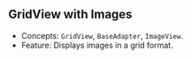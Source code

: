 ## GridView with Images

* Concepts: ```GridView```, ```BaseAdapter```, ```ImageView```.
* Feature: Displays images in a grid format.

